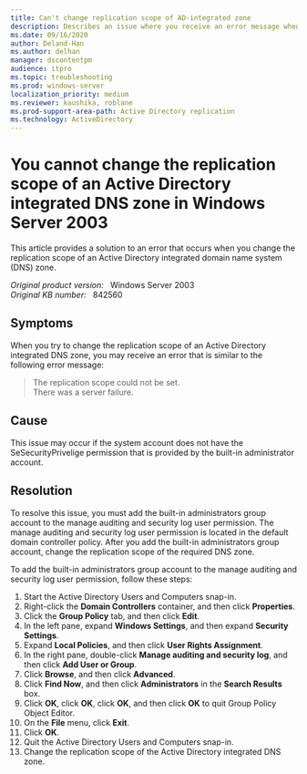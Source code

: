 ```yaml
---
title: Can't change replication scope of AD-integrated zone
description: Describes an issue where you receive an error message when you try to change the replication scope of an Active Directory-integrated DNS zone. Resolution involves the assignment of permissions to the built-in administrator account.
ms.date: 09/16/2020
author: Deland-Han
ms.author: delhan
manager: dscontentpm
audience: itpro
ms.topic: troubleshooting
ms.prod: windows-server
localization_priority: medium
ms.reviewer: kaushika, roblane
ms.prod-support-area-path: Active Directory replication
ms.technology: ActiveDirectory
---
```

# You cannot change the replication scope of an Active Directory integrated DNS zone in Windows Server 2003

This article provides a solution to an error that occurs when you change the replication scope of an Active Directory integrated domain name system (DNS) zone.

_Original product version:_ &nbsp; Windows Server 2003  
_Original KB number:_ &nbsp; 842560

## Symptoms

When you try to change the replication scope of an Active Directory integrated DNS zone, you may receive an error that is similar to the following error message:

> The replication scope could not be set.  
There was a server failure.

## Cause

This issue may occur if the system account does not have the SeSecurityPrivelige permission that is provided by the built-in administrator account.

## Resolution

To resolve this issue, you must add the built-in administrators group account to the manage auditing and security log user permission. The manage auditing and security log user permission is located in the default domain controller policy. After you add the built-in administrators group account, change the replication scope of the required DNS zone.

To add the built-in administrators group account to the manage auditing and security log user permission, follow these steps:

1. Start the Active Directory Users and Computers snap-in.
2. Right-click the **Domain Controllers** container, and then click **Properties**.
3. Click the **Group Policy** tab, and then click **Edit**.
4. In the left pane, expand **Windows Settings**, and then expand **Security Settings**.
5. Expand **Local Policies**, and then click **User Rights Assignment**.
6. In the right pane, double-click **Manage auditing and security log**, and then click **Add User or Group**.
7. Click **Browse**, and then click **Advanced**.
8. Click **Find Now**, and then click **Administrators** in the **Search Results** box.
9. Click **OK**, click **OK**, click **OK**, and then click **OK** to quit Group Policy Object Editor.
10. On the **File** menu, click **Exit**.
11. Click **OK**.
12. Quit the Active Directory Users and Computers snap-in.
13. Change the replication scope of the Active Directory integrated DNS zone.
